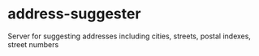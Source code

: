 # address-suggester
Server for suggesting addresses including cities, streets, postal indexes, street numbers
